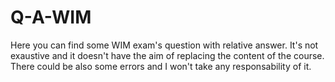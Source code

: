 # Q-A-WIM
Here you can find some WIM exam's question with relative answer. It's not exaustive and it doesn't have the aim of replacing the content of the course.
There could be also some errors and I won't take any responsability of it.
